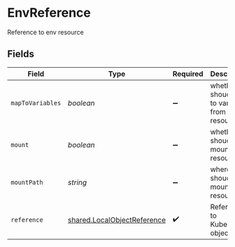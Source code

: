 # EnvReference

Reference to env resource


## Fields

| Field                                                                             | Type                                                                              | Required                                                                          | Description                                                                       | Example                                                                           |
| --------------------------------------------------------------------------------- | --------------------------------------------------------------------------------- | --------------------------------------------------------------------------------- | --------------------------------------------------------------------------------- | --------------------------------------------------------------------------------- |
| `mapToVariables`                                                                  | *boolean*                                                                         | :heavy_minus_sign:                                                                | whether we shoud map to variables from resource                                   |                                                                                   |
| `mount`                                                                           | *boolean*                                                                         | :heavy_minus_sign:                                                                | whether we shoud mount resource                                                   | /etc/data                                                                         |
| `mountPath`                                                                       | *string*                                                                          | :heavy_minus_sign:                                                                | where we shoud mount resource                                                     |                                                                                   |
| `reference`                                                                       | [shared.LocalObjectReference](../../../sdk/models/shared/localobjectreference.md) | :heavy_check_mark:                                                                | Reference to Kubernetes object                                                    |                                                                                   |